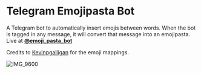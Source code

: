 # Telegram Emojipasta Bot

A Telegram bot to automatically insert emojis between words. When the bot is tagged in any message, it will convert that message into an emojipasta. Live at **[@emoji_pasta_bot](https://t.me/emoji_pasta_bot)** 

Credits to [Kevinpgalligan](https://github.com/Kevinpgalligan/EmojipastaBot) for the emoji mappings. 

![IMG_9600](https://user-images.githubusercontent.com/29771154/104054374-f0145a80-5227-11eb-8eba-54b97fd232db.PNG)

